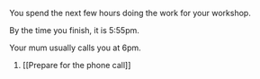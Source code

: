 
You spend the next few hours doing the work for your workshop.

By the time you finish, it is 5:55pm.

Your mum usually calls you at 6pm.

1. [[Prepare for the phone call]]